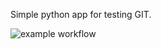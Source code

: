 Simple python app for testing GIT.

![example workflow](https://github.com/derssen/git_tests/actions/workflows/python-app.yml/badge.svg)
